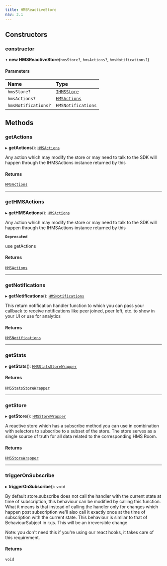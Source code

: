 ```yaml
---
title: HMSReactiveStore
nav: 3.1
---
```


## Constructors

### constructor

• **new HMSReactiveStore**(`hmsStore?`, `hmsActions?`, `hmsNotifications?`)

#### Parameters

| Name                | Type                                                               |
| :------------------ | :----------------------------------------------------------------- |
| `hmsStore?`         | [`IHMSStore`](/api-reference/javascript/v2/interfaces/IHMSStore)   |
| `hmsActions?`       | [`HMSActions`](/api-reference/javascript/v2/interfaces/HMSActions) |
| `hmsNotifications?` | `HMSNotifications`                                                 |

## Methods

### getActions

▸ **getActions**(): [`HMSActions`](/api-reference/javascript/v2/interfaces/HMSActions)

Any action which may modify the store or may need to talk to the SDK will happen
through the IHMSActions instance returned by this

#### Returns

[`HMSActions`](/api-reference/javascript/v2/interfaces/HMSActions)

---

### getHMSActions

▸ **getHMSActions**(): [`HMSActions`](/api-reference/javascript/v2/interfaces/HMSActions)

Any action which may modify the store or may need to talk to the SDK will happen
through the IHMSActions instance returned by this

**`Deprecated`**

use getActions

#### Returns

[`HMSActions`](/api-reference/javascript/v2/interfaces/HMSActions)

---

### getNotifications

▸ **getNotifications**(): [`HMSNotifications`](/api-reference/javascript/v2/interfaces/HMSNotifications)

This return notification handler function to which you can pass your callback to
receive notifications like peer joined, peer left, etc. to show in your UI or use
for analytics

#### Returns

[`HMSNotifications`](/api-reference/javascript/v2/interfaces/HMSNotifications)

---

### getStats

▸ **getStats**(): [`HMSStatsStoreWrapper`](/api-reference/javascript/v2/interfaces/HMSStatsStoreWrapper)

#### Returns

[`HMSStatsStoreWrapper`](/api-reference/javascript/v2/interfaces/HMSStatsStoreWrapper)

---

### getStore

▸ **getStore**(): [`HMSStoreWrapper`](/api-reference/javascript/v2/interfaces/HMSStoreWrapper)

A reactive store which has a subscribe method you can use in combination with selectors
to subscribe to a subset of the store. The store serves as a single source of truth for
all data related to the corresponding HMS Room.

#### Returns

[`HMSStoreWrapper`](/api-reference/javascript/v2/interfaces/HMSStoreWrapper)

---

### triggerOnSubscribe

▸ **triggerOnSubscribe**(): `void`

By default store.subscribe does not call the handler with the current state at time of subscription,
this behaviour can be modified by calling this function. What it means is that instead of calling the
handler only for changes which happen post subscription we'll also call it exactly once at the time
of subscription with the current state. This behaviour is similar to that of BehaviourSubject in rxjs.
This will be an irreversible change

Note: you don't need this if you're using our react hooks, it takes care of this requirement.

#### Returns

`void`
